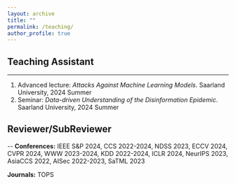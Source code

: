 ```yaml
---
layout: archive
title: ""
permalink: /teaching/
author_profile: true
---
```


## Teaching Assistant
---

1. Advanced lecture: _Attacks Against Machine Learning Models_. Saarland University, 2024 Summer
2. Seminar: _Data-driven Understanding of the Disinformation Epidemic_. Saarland University, 2024 Summer


## Reviewer/SubReviewer
--
**Conferences:** IEEE S&P 2024, CCS 2022-2024, NDSS 2023, ECCV 2024, CVPR 2024, WWW 2023-2024, KDD 2022-2024, ICLR 2024, NeurIPS 2023, AsiaCCS 2022, AISec 2022-2023, SaTML 2023

**Journals:** TOPS
